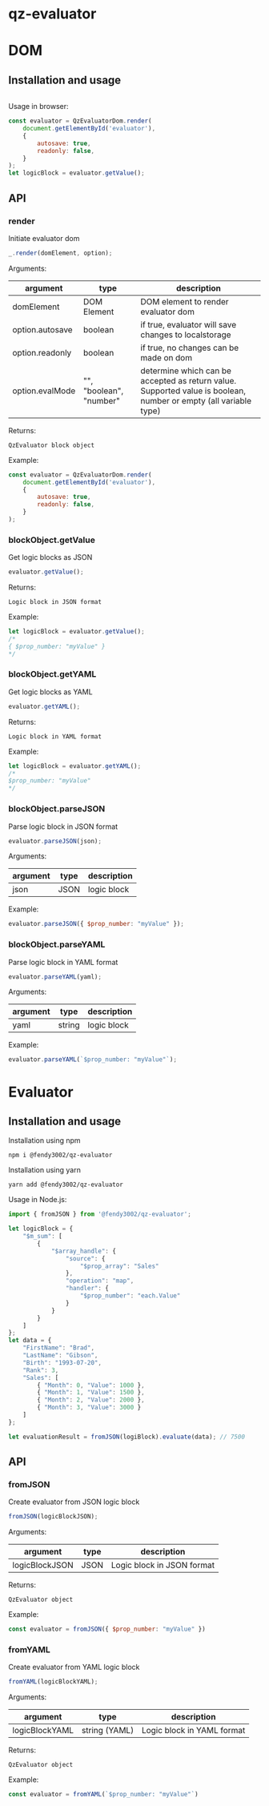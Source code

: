 # qz-evaluator


# DOM

## Installation and usage

```shell

```

Usage in browser:

```javascript
const evaluator = QzEvaluatorDom.render(
    document.getElementById('evaluator'), 
    {
        autosave: true,
        readonly: false,
    }
);
let logicBlock = evaluator.getValue();
```

## API

### render

Initiate evaluator dom

```javascript
_.render(domElement, option);
```

Arguments:

| argument        | type                                  | description                            |
| --------------- | ------------------------------------- | -------------------------------------- |
| domElement      | DOM Element                           | DOM element to render evaluator dom    |
| option.autosave | boolean                               | if true, evaluator will save changes to localstorage |
| option.readonly | boolean                               | if true, no changes can be made on dom |
| option.evalMode | "", "boolean", "number"               | determine which can be accepted as return value. Supported value is boolean, number or empty (all variable type) |


Returns:

```
QzEvaluator block object
```

Example:

```javascript
const evaluator = QzEvaluatorDom.render(
    document.getElementById('evaluator'), 
    {
        autosave: true,
        readonly: false,
    }
);
```

### blockObject.getValue

Get logic blocks as JSON

```javascript
evaluator.getValue();
```

Returns:

```
Logic block in JSON format
```

Example:
```javascript
let logicBlock = evaluator.getValue();
/*
{ $prop_number: "myValue" }
*/
```

### blockObject.getYAML

Get logic blocks as YAML
```javascript
evaluator.getYAML();
```

Returns:

```
Logic block in YAML format
```

Example:
```javascript
let logicBlock = evaluator.getYAML();
/*
$prop_number: "myValue"
*/
```

### blockObject.parseJSON

Parse logic block in JSON format
```javascript
evaluator.parseJSON(json);
```

Arguments:

| argument        | type  | description                            |
| --------------- | ----- | -------------------------------------- |
| json            | JSON  | logic block                            |

Example:
```javascript
evaluator.parseJSON({ $prop_number: "myValue" });
```

### blockObject.parseYAML

Parse logic block in YAML format
```javascript
evaluator.parseYAML(yaml);
```

Arguments:

| argument        | type    | description                            |
| --------------- | ------- | -------------------------------------- |
| yaml            | string  | logic block                            |

Example:
```javascript
evaluator.parseYAML(`$prop_number: "myValue"`);
```

# Evaluator

## Installation and usage

Installation using npm

```shell
npm i @fendy3002/qz-evaluator
```

Installation using yarn
```shell
yarn add @fendy3002/qz-evaluator
```

Usage in Node.js:

```javascript
import { fromJSON } from '@fendy3002/qz-evaluator';

let logicBlock = {
    "$m_sum": [
        {
            "$array_handle": {
                "source": {
                    "$prop_array": "Sales"
                },
                "operation": "map",
                "handler": {
                    "$prop_number": "each.Value"
                }
            }
        }
    ]
};
let data = {
    "FirstName": "Brad",
    "LastName": "Gibson",
    "Birth": "1993-07-20",
    "Rank": 3,
    "Sales": [
        { "Month": 0, "Value": 1000 },
        { "Month": 1, "Value": 1500 },
        { "Month": 2, "Value": 2000 },
        { "Month": 3, "Value": 3000 }
    ]
};

let evaluationResult = fromJSON(logiBlock).evaluate(data); // 7500
```

## API

### fromJSON

Create evaluator from JSON logic block

```javascript
fromJSON(logicBlockJSON);
```

Arguments:

| argument        | type  | description                |
| --------------- | ------| -------------------------- |
| logicBlockJSON  | JSON  | Logic block in JSON format |

Returns:

```
QzEvaluator object
```

Example:

```javascript
const evaluator = fromJSON({ $prop_number: "myValue" })
```

### fromYAML

Create evaluator from YAML logic block

```javascript
fromYAML(logicBlockYAML);
```

Arguments:

| argument        | type           | description                |
| --------------- | -------------- | -------------------------- |
| logicBlockYAML  | string (YAML)  | Logic block in YAML format |

Returns:

```
QzEvaluator object
```

Example:

```javascript
const evaluator = fromYAML(`$prop_number: "myValue"`)
```